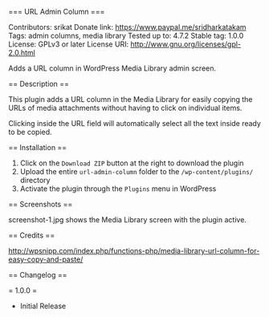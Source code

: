 === URL Admin Column ===

Contributors: srikat
Donate link: https://www.paypal.me/sridharkatakam
Tags: admin columns, media library
Tested up to: 4.7.2
Stable tag: 1.0.0
License: GPLv3 or later
License URI: http://www.gnu.org/licenses/gpl-2.0.html

Adds a URL column in WordPress Media Library admin screen.

== Description ==

This plugin adds a URL column in the Media Library for easily copying the URLs of media attachments without having to click on individual items.

Clicking inside the URL field will automatically select all the text inside ready to be copied.

== Installation ==

1. Click on the `Download ZIP` button at the right to download the plugin
2. Upload the entire `url-admin-column` folder to the `/wp-content/plugins/` directory
3. Activate the plugin through the `Plugins` menu in WordPress

== Screenshots ==

screenshot-1.jpg shows the Media Library screen with the plugin active.

== Credits ==

http://wpsnipp.com/index.php/functions-php/media-library-url-column-for-easy-copy-and-paste/

== Changelog ==

= 1.0.0 =
* Initial Release
